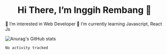 <h1><center>Hi There, I’m Inggih Rembang 👋</center></h1>

👀 I’m interested in Web Developer
🌱 I’m currently learning Javascript, React Js

![Anurag's GitHub stats](https://github-readme-stats.vercel.app/api?username=faservID&show_icons=true&theme=radical)

<!--- 💞️ I’m looking to collaborate on 
- 📫 How to reach me ...
-->
<!---
FaservID/FaservID is a ✨ special ✨ repository because its `README.md` (this file) appears on your GitHub profile. -->

<!--START_SECTION:waka-->

```text
No activity tracked
```

<!--END_SECTION:waka-->
